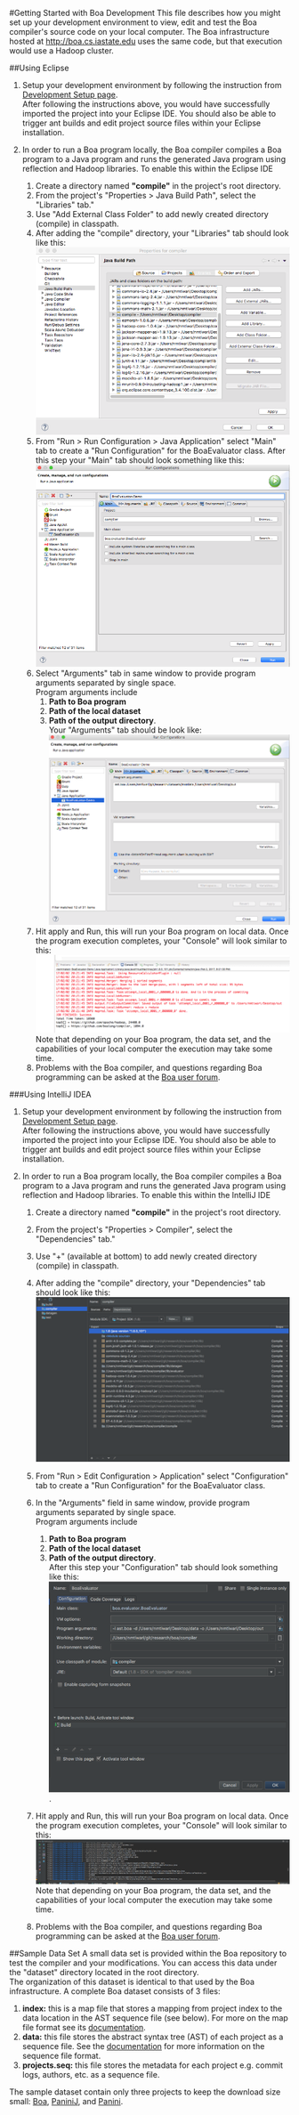 #Getting Started with Boa Development
This file describes how you might set up your development environment to view, edit and test
the Boa compiler's source code on your local computer. The Boa infrastructure hosted at 
http://boa.cs.iastate.edu uses the same code, but that execution would use a Hadoop cluster.

##Using Eclipse
1. Setup your development environment by following the instruction from 
[Development Setup page](doc/dev/setup.md).  
After following the instructions above, you would have successfully imported 
the project into your Eclipse IDE. You should also be able to trigger ant builds 
and edit project source files within your Eclipse installation. 

2. In order to run a Boa program locally, the Boa compiler compiles a Boa program 
to a Java program and runs the generated Java program using reflection and Hadoop 
libraries. To enable this within the Eclipse IDE  
    1. Create a directory named **"compile"** in the project's root directory.           
    2. From the project's "Properties > Java Build Path", select the "Libraries" tab."
    3. Use "Add External Class Folder" to add newly created directory (compile) in classpath. 
    4. After adding the "compile" directory, your "Libraries" tab should look like this: ![](doc/dev/img/eclipse_library_tab.png)  
    6. From "Run > Run Configuration > Java Application" select "Main" tab to create a "Run Configuration" for the BoaEvaluator class.
       After this step your "Main" tab should look something like this: ![](doc/dev/img/eclipse_runconfig_main.png)
    7. Select "Arguments" tab in same window to provide program arguments separated by single space.  
       Program arguments include 
       1. **Path to Boa program**   
       2. **Path of the local dataset**  
       3. **Path of the output directory**.   
       Your "Arguments" tab should be look like: ![](doc/dev/img/eclipse_runconfig_arguments.png)
    8. Hit apply and Run, this will run your Boa program on local data.  Once the program execution
      completes, your "Console" will look similar to this: ![]( doc/dev/img/boa_evaluator_output.png )
      Note that depending on your Boa program, the data set, and the capabilities of your local computer the 
      execution may take some time.
    9. Problems with the Boa compiler, and questions regarding Boa programming can be asked at 
      the [Boa user forum](http://boa.cs.iastate.edu/forum.php). 

###Using IntelliJ IDEA
1. Setup your development environment by following the instruction from 
[Development Setup page](doc/dev/setup.md).  
After following the instructions above, you would have successfully imported 
the project into your Eclipse IDE. You should also be able to trigger ant builds 
and edit project source files within your Eclipse installation. 

2. In order to run a Boa program locally, the Boa compiler compiles a Boa program 
to a Java program and runs the generated Java program using reflection and Hadoop 
libraries. To enable this within the IntelliJ IDE  
    1. Create a directory named **"compile"** in the project's root directory.           
    2. From the project's "Properties > Compiler", select the "Dependencies" tab."
    3. Use "+" (available at bottom) to add newly created directory (compile) in classpath. 
    4. After adding the "compile" directory, your "Dependencies" tab should look like this: ![](doc/dev/img/intellij_dependencies_tab.png)  
    6. From "Run > Edit Configuration > Application" select "Configuration" tab to create a "Run Configuration" for the BoaEvaluator class.
       
    7. In the "Arguments" field in same window, provide program arguments separated by single space.  
       Program arguments include 
       1. **Path to Boa program**   
       2. **Path of the local dataset**  
       3. **Path of the output directory**.   
       After this step your "Configuration" tab should look something like this: ![](doc/dev/img/intellij_runconfig_main.png).
          
    9. Hit apply and Run, this will run your Boa program on local data.  Once the program execution
      completes, your "Console" will look similar to this: ![]( doc/dev/img/intellij_evaluator_output.png )
      Note that depending on your Boa program, the data set, and the capabilities of your local computer the 
      execution may take some time.
    10. Problems with the Boa compiler, and questions regarding Boa programming can be asked at 
      the [Boa user forum](http://boa.cs.iastate.edu/forum.php). 

##Sample Data Set
A small data set is provided within the Boa repository to test the compiler and your modifications. 
You can access this data under the "dataset" directory located in the root directory.    
The organization of this dataset is identical to that used by the Boa infrastructure. 
A complete Boa dataset consists of 3 files:
1. **index:** this is a map file that stores a mapping from project index to the 
   data location in the AST sequence file (see below). For more on the map file format 
   see its [documentation](http://hadoop.apache.org/docs/r2.6.2/api/org/apache/hadoop/io/MapFile.html).
2. **data:** this file stores the abstract syntax tree (AST) 
   of each project as a sequence file. See the [documentation](http://hadoop.apache.org/docs/r2.6.2/api/org/apache/hadoop/io/MapFile.html) 
   for more information on the sequence file format.
3. **projects.seq:** this file stores the metadata for each 
   project e.g. commit logs, authors, etc. as a sequence file.

The sample dataset contain only three projects to keep the download size small: 
  [Boa](https://github.com/boalang/compiler),
  [PaniniJ](https://github.com/paninij/paninij),
  and [Panini](https://github.com/hridesh/panc).
